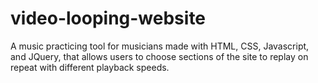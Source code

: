 # video-looping-website
A music practicing tool for musicians made with HTML, CSS, Javascript, and JQuery, that allows users to choose sections of the site to replay on repeat with different playback speeds.
